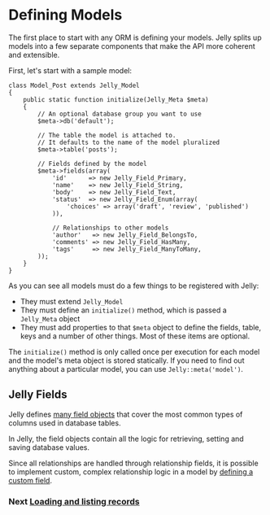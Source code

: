 # Defining Models

The first place to start with any ORM is defining your models. Jelly splits up
models into a few separate components that make the API more coherent and
extensible.

First, let's start with a sample model:

	class Model_Post extends Jelly_Model
	{
		public static function initialize(Jelly_Meta $meta)
		{
			// An optional database group you want to use
			$meta->db('default');
			
			// The table the model is attached to.
			// It defaults to the name of the model pluralized
			$meta->table('posts');
		
			// Fields defined by the model
			$meta->fields(array(
				'id'      => new Jelly_Field_Primary,
				'name'    => new Jelly_Field_String,
				'body'    => new Jelly_Field_Text,
				'status'  => new Jelly_Field_Enum(array(
					'choices' => array('draft', 'review', 'published')
				)),
				
				// Relationships to other models
				'author'   => new Jelly_Field_BelongsTo,
				'comments' => new Jelly_Field_HasMany,
				'tags'     => new Jelly_Field_ManyToMany,
			));
		}
	}

As you can see all models must do a few things to be registered with Jelly:

 * They must extend `Jelly_Model`
 * They must define an `initialize()` method, which is passed a `Jelly_Meta` object
 * They must add properties to that `$meta` object to define the fields, table, keys and a number of other things. Most of these items are optional.

The `initialize()` method is only called once per execution for each model and the model's meta object is stored statically. If you need to find out anything about a particular model, you can use `Jelly::meta('model')`.

## Jelly Fields

Jelly defines [many field objects](jelly.field-types) that cover the most common types of columns used in database tables.

In Jelly, the field objects contain all the logic for retrieving, setting and saving database values.

Since all relationships are handled through relationship fields, it is possible to implement custom, complex relationship
logic in a model by [defining a custom field](jelly.extending-field).

### Next [Loading and listing records](jelly.loading-and-listing)